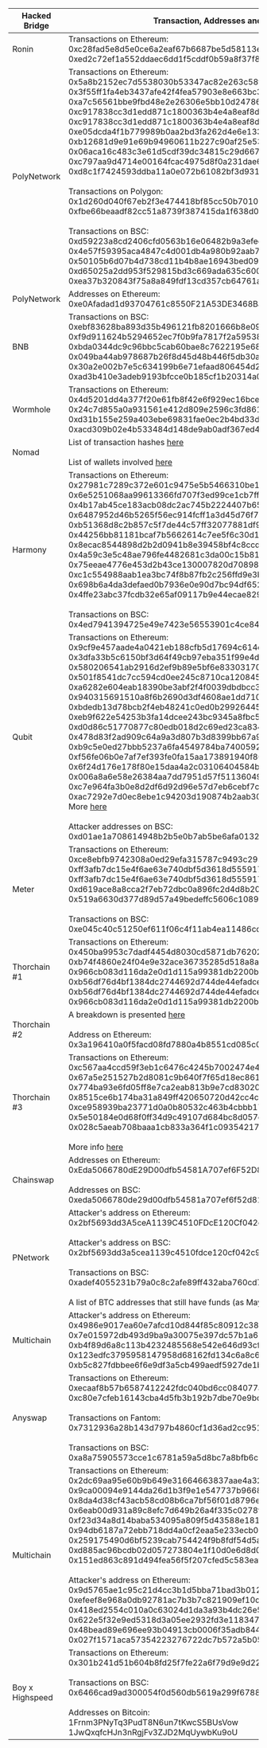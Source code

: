 | Hacked Bridge | Transaction, Addresses and Other details |
|---|---|
| Ronin | Transactions on Ethereum:<br>0xc28fad5e8d5e0ce6a2eaf67b6687be5d58113e16be590824d6cfa1a94467d0b7<br>0xed2c72ef1a552ddaec6dd1f5cddf0b59a8f37f82bdda5257d9c7c37db7bb9b08 |
| PolyNetwork | Transactions on Ethereum:<br>0x5a8b2152ec7d5538030b53347ac82e263c58fe7455695543055a2356f3ad4998<br>0x3f55ff1fa4eb3437afe42f4fea57903e8e663bc3b17cb982f1c8d4c8f03a2083<br>0xa7c56561bbe9fbd48e2e26306e5bb10d24786504833103d3f023751bbcc8a3d9<br>0xc917838cc3d1edd871c1800363b4e4a8eaf8da2018e417210407cc53f94cd44e<br>0xc917838cc3d1edd871c1800363b4e4a8eaf8da2018e417210407cc53f94cd44e<br>0xe05dcda4f1b779989b0aa2bd3fa262d4e6e13343831cb337c2c5beb2266138f5<br>0xb12681d9e91e69b94960611b227c90af25e5352881907f1deee609b8d5e94d7d<br>0x06aca16c483c3e61d5cdf39dc34815c29d6672a77313ec36bf66040c256a7db3<br>0xc797aa9d4714e00164fcac4975d8f0a231dae6280458d78382bd2ec46ece08e7<br>0xd8c1f7424593ddba11a0e072b61082bf3d931583cb75f7843fc2a8685d20033a<br><br>Transactions on Polygon:<br/>0x1d260d040f67eb2f3e474418bf85cc50b70101ca2473109fa1bf1e54525a3e01<br>0xfbe66beaadf82cc51a8739f387415da1f638d0654a28a1532c6333feb2857790<br><br>Transactions on BSC:<br/>0xd59223a8cd2406cfd0563b16e06482b9a3efecfd896d590a3dba1042697de11a<br>0x4e57f59395aca4847c4d001db4a980b92aab7676bc0e2d57ee39e83502527d6c<br>0x50105b6d07b4d738cd11b4b8ae16943bed09c7ce724dc8b171c74155dd496c25<br>0xd65025a2dd953f529815bd3c669ada635c6001b3cc50e042f9477c7db077b4c9<br>0xea37b320843f75a8a849fdf13cd357cb64761a848d48a516c3cac5bbd6caaad5 |
| PolyNetwork | Addresses on Ethereum:<br>0xe0Afadad1d93704761c8550F21A53DE3468Ba599 |
| BNB | Transactions on BSC:<br>0xebf83628ba893d35b496121fb8201666b8e09f3cbadf0e269162baa72efe3b8b<br>0xf9d911624b5294652ec7f0b9fa7817f2a5953860411325e7f6e73d87f14a70ab<br>0xbda0344dc9c96bbc5cab60bae8c7622195e68c392cf45f64ecb7c8c5806dd3be<br>0x049ba44ab978687b26f8d45d48b446f5db30ae9c47d77dce6ec11124cb5758ff<br>0x30a2e002b7e5c634199b6e71efaad806454d2df752eb3d7897027f6f0404ca77<br>0xad3b410e3adeb9193bfcce0b185cf1b20314a02b03f8cf9a1b5adae9f6297041 |
| Wormhole | Transactions on Ethereum:<br>0x4d5201dd4a377f20e61fb8f42e6f929ec16bcec918f0584e39241d15b254a80f<br>0x24c7d855a0a931561e412d809e2596c3fd861cc7385566fd1cb528f9e93e5f14<br>0xd31b155e259a403ebe69831fae0ec2b4bd33dfa090c43b605a57d5c72c4fbbc7<br>0xacd309b02e4b533484d148de9ab0adf367ed4e70ed751d1ff036152dc3bc0479               |
| Nomad | List of transaction hashes [here](https://github.com/nomad-xyz/hack-data/blob/main/analysis/hack/transaction_hashes.json)<br><br>List of wallets involved [here](https://twitter.com/PeckShieldAlert/status/1554350737957998592) |
| Harmony | Transactions on Ethereum:<br>0x27981c7289c372e601c9475e5b5466310be18ed10b59d1ac840145f6e7804c97<br>0x6e5251068aa99613366fd707f3ed99ce1cb7ffdea05b94568e6af4f460cecd65<br>0x4b17ab45ce183acb08dc2ac745b2224407b65446f7ebb55c114d4bae34539586<br>0x6487952d46b5265f56ec914fcff1a3d45d76f77e2407f840bdf264a5a7459100<br>0xb51368d8c2b857c5f7de44c57ff32077881df9ecb60f0450ee1226e1a7b8a0dd<br>0x44256bb81181bcaf7b5662614c7ee5f6c30d14e1c8239f006f84864a9cda9f77<br>0x8ecac8544898d2b2d0941b8e39458bf4c8ccda1b668db8f18e947dfc433d6908<br>0x4a59c3e5c48ae796fe4482681c3da00c15b816d1af9d74210cca5e6ea9ced191<br>0x75eeae4776e453d2b43ce130007820d70898bcd4bd6f2216643bc90847a41f9c<br>0xc1c554988aab1ea3bc74f8b87fb2c256ffd9e3bcadaade60cf23ab258c53e6f1<br>0x698b6a4da3defaed0b7936e0e90d7bc94df6529f5ec8f4cd47d48f7f73729915<br>0x4ffe23abc37fcdb32e65af09117b9e44ecae82979d8df93884a5d3b5f698983e<br><br>Transactions on BSC:<br>0x4ed7941394725e49e7423e56553901c4ce841792c70e87adeee282cd78500668 |
| Qubit | Transactions on Ethereum:<br>0x9cf9e457aade4a0421eb188cfb5d17694c614c139b1fa0122930d5df27228349<br>0x3dfa33b5c6150bf3d64f49cb97eba351f99e4dff7119ef458e40f51160bf77ec<br>0x580206541ab2916d2ef9b89e5bf6e833031700d01f2ea372ec0bec331f38225b<br>0x501f8541dc7cc594cd0ee245c8710ca12084529b596a3fc0d702f4a77f70b848<br>0xa6282e604eab18390be3abf2f4f0039dbdbcc3f4cf15e4d3ade296b8684a0486<br>0x940315691510a8f6b2690d3df4608ae1dd710c665bc76e40954fa8092a5fc541<br>0xbdedb13d78bcb2f4eb48241c0ed0b299264458021d6e8f331e08a1c9bd96f943<br>0xeb9f622e54253b3fa14dcee243bc9345a8fbc562168e973093ffc86d7f8a5829<br>0xd0d86c51770877c80edb018d2c69ed23ca834694e3ca43159a9b9b889ac4ad4d<br>0x478d83f2ad909c64a9a3d807b3d8399bb67a997f9721fc5580ae2c51fab92acf<br>0xb9c5e0ed27bbb5237a6fa4549784ba740059253f57453a8c4cf1f80f71b09cf5<br>0xf56fe06b0e7af7ef393fe0fa15aa173891940f800c3ac14db7a81c62ebad9663<br>0x6f24d176e178f80e15daa4a2c03106404584be6469a29077defd2c9e788e58c4<br>0x006a8a6e58e26384aa7dd7951d57f51136049601a772a40fcde34722191ed3f8<br>0xc7e964fa3b0e8d2df6d92d96e57d7eb6cebf7ca581807cab96d4f3aafa98ba12<br>0xac7292e7d0ec8ebe1c94203d190874b2aab30592327b6cc875d00f18de6f3133<br>More [here](https://etherscan.io/txsInternal?a=0x3a196410a0f5facd08fd7880a4b8551cd085c031)<br><br>Attacker addresses on BSC:<br>0xd01ae1a708614948b2b5e0b7ab5be6afa01325c7 |
| Meter | Transactions on Ethereum:<br>0xce8ebfb9742308a0ed29efa315787c9493c295c241fd297ae17931ee959d4084<br>0xff3afb7dc15e4f6ae63e740dbf5d3618d555917af9afae786ff1d1b67255e8d3<br>0xff3afb7dc15e4f6ae63e740dbf5d3618d555917af9afae786ff1d1b67255e8d3<br>0xd619ace8a8cca2f7eb72dbc0a896fc2d4d8b20aa11f4d747f1a5333305bbb875<br>0x519a6630d377d89d57a49bedeffc5606c1089c9844bfc3d10ddc230a41a52b4d<br><br>Transactions on BSC:<br>0xe045c40c51250ef611f06c4f11ab4ea11486cd8f6827ed03eb06ad4c8c6cf53e |
| Thorchain #1 | Transactions on Ethereum:<br>0x450ba9953c7dadf4454d8030cd5871db76202adc983f839f34ec471992b6152b<br>0xb74f4860e24f04e9e32ace36735285d518a8a36bf8e8dcc868d7508bb60947c9<br>0x966cb083d116da2e0d1d115a99381db2200bd39ff75d38cfacdc17b1368f1159<br>0xb56df76d4bf1384dc2744692d744de44efadcec7226c6255532a0d1ebdb5abcc<br>0xb56df76d4bf1384dc2744692d744de44efadcec7226c6255532a0d1ebdb5abcc<br>0x966cb083d116da2e0d1d115a99381db2200bd39ff75d38cfacdc17b1368f1159 |
| Thorchain #2 | A breakdown is presented [here](https://thearchitect.notion.site/15b488c1a1494c92aa408c90c6c23863)<br><br>Address on Ethereum:<br>0x3a196410a0f5facd08fd7880a4b8551cd085c031 |
| Thorchain #3 | Transactions on Ethereum:<br>0xc567aa4ccd59f3eb1c6476c4245b7002474e4df521a59fbcaffb53b8be4cc974<br>0x67a5e251527b2d8081c9b640f7f65d18ec861190f617ec6c5b156307855e0932<br>0x774ba93e6fd05ff8e7ca2eab813b9e7cd830203e36eef3b558aa7f32144e47a6<br>0x8515ce6b174ba31a849ff420650720d42cc4c72d4929adf856343e7395bd2512<br>0xce958939ba23771d0a0b80532c463b4cbbb175f4d14c08d9d27dd251f68a5da1<br>0x5e50184e0d68f0ff34d9c49107d684bc8d057ca6dae514c0769736814808282d<br>0x028c5aeab708baaa1cb833a364f1c093542171e66065ffff1766759da1e7b730<br><br>More info [here](https://thearchitect.notion.site/THORChain-Incident-07-22-874a06db7bf8466caf240e1823697e35) |
| Chainswap | Addresses on Ethereum:<br>0xEda5066780dE29D00dfb54581A707ef6F52D8113<br><br>Addresses on BSC:<br>0xeda5066780de29d00dfb54581a707ef6f52d8113 |
| PNetwork | Attacker's address on Ethereum:<br>0x2bf5693dd3A5ceA1139C4510FDcE120Cf042c934<br><br>Attacker's address on BSC:<br>0x2bf5693dd3a5cea1139c4510fdce120cf042c934<br><br>Transactions on BSC:<br>0xadef4055231b79a0c8c2afe89ff432aba760cd7556370482d9ef7ad61badbc32<br><br>A list of BTC addresses that still have funds (as May 2023) [here](https://pastebin.com/raw/bAquZVws) |
| Multichain | Attacker's address on Ethereum:<br>0x4986e9017ea60e7afcd10d844f85c80912c3863c<br>0x7e015972db493d9ba9a30075e397dc57b1a677da<br>0xb4f89d6a8c113b4232485568e542e646d93cfab1<br>0x123edfc3795958147958d68162fd134c6a8c69e0<br>0xb5c827fdbbee6f6e9df3a5cb499aedf5927de1b8 |
| Anyswap | Transactions on Ethereum:<br>0xecaaf8b57b6587412242fdc040bd6cc084077a07f4def24b4adae6fbe8254ae3<br>0xc80e7cfeb16143cba4d5fb3b192b7dbe70e9bcd5ca0348facd20bf2d05693070<br><br>Transactions on Fantom:<br>0x7312936a28b143d797b4860cf1d36ad2cc951fdbe0f04ddfeddae7499d8368f8<br><br>Transactions on BSC:<br>0xa8a75905573cce1c6781a59a5d8bc7a8bfb6c8539ca298cbf507a292091ad4b5 |
| Multichain | Transactions on Ethereum:<br>0x2dc69aa95e60b9b649e31664663837aae4a3246b75b78cc4a2cba10312459c2d<br>0x9ca00094e9144da26d1b3f9e1e547737b96684810342f6bdc4383b1d7ab0139b<br>0x8da4d38cf43acb58cd08b6ca7bf56f01d8796ebaa0b042be33758b7070645ff8<br>0x6eab00d931a89c8efc7d649b26a4f335c0278f8ee94a712e6abce79acf9fdce4<br>0xf23d34a8d14baba534095a809f5d43588e1812b75408118b1704bfe9c4331f38<br>0x94db6187a72ebb718dd4a0cf2eaa5e233ecb08009cd1f74731a668e2066a84a5<br>0x259175490d6bf5239cab754424f9b8fdf54d5acf8dce12404d2aa5374f0acfb2<br>0xd885ac96bcdb02d057273804e1f10d0e6d8d004a722b11553682c6c748dce994<br>0x151ed863c891d494fea56f5f207cfed5c583eafef830fb31a67ed77939678ca9<br><br>Attacker's address on Ethereum:<br>0x9d5765ae1c95c21d4cc3b1d5bba71bad3b012b68<br>0xefeef8e968a0db92781ac7b3b7c821909ef10c88<br>0x418ed2554c010a0c63024d1da3a93b4dc26e5bb7<br>0x622e5f32e9ed5318d3a05ee2932fd3e118347ba0<br>0x48bead89e696ee93b04913cb0006f35adb844537<br>0x027f1571aca57354223276722dc7b572a5b05cd8 |
| Boy x Highspeed | Transactions on Ethereum:<br>0x301b241d51b604b8fd25f7fe22a6f79d9e9d22ab9939a1d307e077546bf652d7<br><br>Transactions on BSC:<br>0x6466cad9ad300054f0d560db5619a299f67883ad51b6aeafad3061d09674ac84<br><br>Addresses on Bitcoin:<br>1Frnm3PNyTq3PudT8N6un7tKwcS5BUsVow<br>1JwQxqfcHJn3nRgjFv3ZJD2MqUywbKu9oU |

